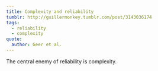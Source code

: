 ```yaml
---
title: Complexity and reliability
tumblr: http://guillermonkey.tumblr.com/post/3143036174
tags:
  - reliability
  - complexity
quote:
  author: Geer et al.
---
```


The central enemy of reliability is complexity.
